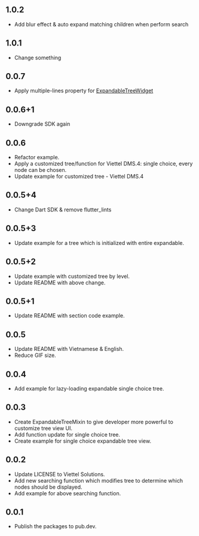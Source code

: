 ## 1.0.2
* Add blur effect & auto expand matching children when perform search 

## 1.0.1
* Change something

## 0.0.7
* Apply multiple-lines property for [ExpandableTreeWidget](lib/views/expandable_tree_widget.dart)

## 0.0.6+1
* Downgrade SDK again

## 0.0.6
* Refactor example.
* Apply a customized tree/function for Viettel DMS.4: single choice, every node can be chosen.
* Update example for customized tree - Viettel DMS.4

## 0.0.5+4
* Change Dart SDK & remove flutter_lints

## 0.0.5+3
* Update example for a tree which is initialized with entire expandable.

## 0.0.5+2
* Update example with customized tree by level.
* Update README with above change.

## 0.0.5+1
* Update README with section code example.

## 0.0.5

* Update README with Vietnamese & English.
* Reduce GIF size.

## 0.0.4

* Add example for lazy-loading expandable single choice tree.

## 0.0.3

* Create ExpandableTreeMixin to give developer more powerful to customize tree view UI.
* Add function update for single choice tree.
* Create example for single choice expandable tree view.

## 0.0.2

* Update LICENSE to Viettel Solutions.
* Add new searching function which modifies tree to determine which nodes should be displayed.
* Add example for above searching function.

## 0.0.1

* Publish the packages to pub.dev.
